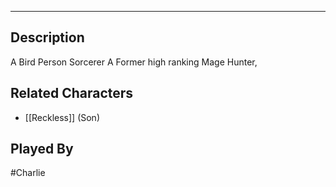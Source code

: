 --------------------------------------------------------------------------------
## Description
A Bird Person Sorcerer
A Former high ranking Mage Hunter, 
## Related Characters
* [[Reckless]] (Son)
## Played By
#Charlie